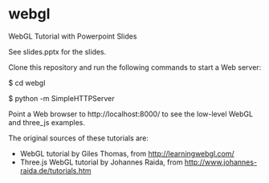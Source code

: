 # webgl
WebGL Tutorial with Powerpoint Slides

See slides.pptx for the slides.

Clone this repository and run the following commands to start a Web server:

$ cd webgl

$ python -m SimpleHTTPServer

Point a Web browser to http://localhost:8000/ to see the low-level WebGL and
three_js examples.

The original sources of these tutorials are:

 - WebGL tutorial by Giles Thomas, from http://learningwebgl.com/
 - Three.js WebGL tutorial by Johannes Raida, from http://www.johannes-raida.de/tutorials.htm
